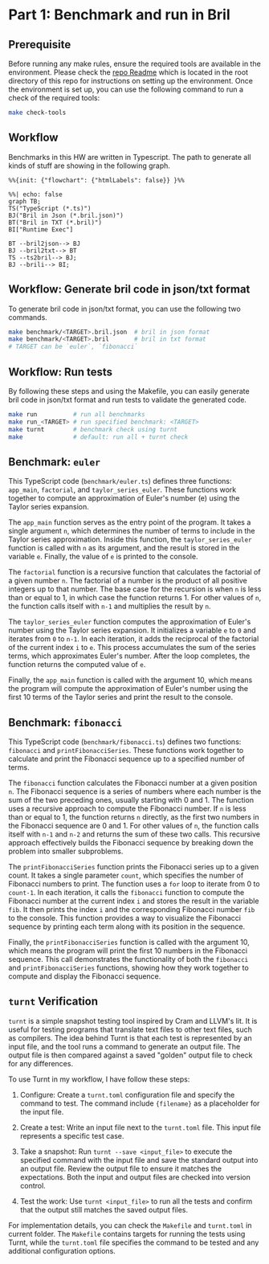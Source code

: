 # Part 1: Benchmark and run in Bril

## Prerequisite

Before running any make rules, ensure the required tools are available in the environment. Please check the [repo Readme](https://github.com/jiangqucheng/EECE7398_ST_Compiler/blob/main/README.md) which is located in the root directory of this repo for instructions on setting up the environment. Once the environment is set up, you can use the following command to run a check of the required tools:

```bash
make check-tools
```

## Workflow

Benchmarks in this HW are written in Typescript. The path to generate all kinds of stuff are showing in the following graph. 

```mermaid
%%{init: {"flowchart": {"htmlLabels": false}} }%%

%%| echo: false 
graph TB;
TS("TypeScript (*.ts)")
BJ("Bril in Json (*.bril.json)")
BT("Bril in TXT (*.bril)")
BI["Runtime Exec"]

BT --bril2json--> BJ
BJ --bril2txt--> BT
TS --ts2bril--> BJ;
BJ --brili--> BI;
```


## Workflow: Generate bril code in json/txt format

To generate bril code in json/txt format, you can use the following two commands.

```bash
make benchmark/<TARGET>.bril.json  # bril in json format
make benchmark/<TARGET>.bril       # bril in txt format
# TARGET can be `euler`, `fibonacci`
```

## Workflow: Run tests

By following these steps and using the Makefile, you can easily generate bril code in json/txt format and run tests to validate the generated code.

```bash
make run          # run all benchmarks
make run_<TARGET> # run specified benchmark: <TARGET>
make turnt        # benchmark check using turnt 
make              # default: run all + turnt check
```

## Benchmark: `euler`

This TypeScript code (`benchmark/euler.ts`) defines three functions: `app_main`, `factorial`, and `taylor_series_euler`. These functions work together to compute an approximation of Euler's number (e) using the Taylor series expansion.

The `app_main` function serves as the entry point of the program. It takes a single argument `n`, which determines the number of terms to include in the Taylor series approximation. Inside this function, the `taylor_series_euler` function is called with `n` as its argument, and the result is stored in the variable `e`. Finally, the value of `e` is printed to the console.

The `factorial` function is a recursive function that calculates the factorial of a given number `n`. The factorial of a number is the product of all positive integers up to that number. The base case for the recursion is when `n` is less than or equal to 1, in which case the function returns 1. For other values of `n`, the function calls itself with `n-1` and multiplies the result by `n`.

The `taylor_series_euler` function computes the approximation of Euler's number using the Taylor series expansion. It initializes a variable `e` to `0` and iterates from `0` to `n-1`. In each iteration, it adds the reciprocal of the factorial of the current index `i` to `e`. This process accumulates the sum of the series terms, which approximates Euler's number. After the loop completes, the function returns the computed value of `e`.

Finally, the `app_main` function is called with the argument 10, which means the program will compute the approximation of Euler's number using the first 10 terms of the Taylor series and print the result to the console.

## Benchmark: `fibonacci`

This TypeScript code (`benchmark/fibonacci.ts`) defines two functions: `fibonacci` and `printFibonacciSeries`. These functions work together to calculate and print the Fibonacci sequence up to a specified number of terms.

The `fibonacci` function calculates the Fibonacci number at a given position `n`. The Fibonacci sequence is a series of numbers where each number is the sum of the two preceding ones, usually starting with 0 and 1. The function uses a recursive approach to compute the Fibonacci number. If `n` is less than or equal to 1, the function returns `n` directly, as the first two numbers in the Fibonacci sequence are 0 and 1. For other values of `n`, the function calls itself with `n-1` and `n-2` and returns the sum of these two calls. This recursive approach effectively builds the Fibonacci sequence by breaking down the problem into smaller subproblems.

The `printFibonacciSeries` function prints the Fibonacci series up to a given count. It takes a single parameter `count`, which specifies the number of Fibonacci numbers to print. The function uses a `for` loop to iterate from 0 to `count-1`. In each iteration, it calls the `fibonacci` function to compute the Fibonacci number at the current index `i` and stores the result in the variable `fib`. It then prints the index `i` and the corresponding Fibonacci number `fib` to the console. This function provides a way to visualize the Fibonacci sequence by printing each term along with its position in the sequence.

Finally, the `printFibonacciSeries` function is called with the argument 10, which means the program will print the first 10 numbers in the Fibonacci sequence. This call demonstrates the functionality of both the `fibonacci` and `printFibonacciSeries` functions, showing how they work together to compute and display the Fibonacci sequence.


## `turnt` Verification

`turnt` is a simple snapshot testing tool inspired by Cram and LLVM's lit. It is useful for testing programs that translate text files to other text files, such as compilers. The idea behind Turnt is that each test is represented by an input file, and the tool runs a command to generate an output file. The output file is then compared against a saved "golden" output file to check for any differences.

To use Turnt in my workflow, I have follow these steps:

1. Configure: Create a `turnt.toml` configuration file and specify the command to test. The command include `{filename}` as a placeholder for the input file.

2. Create a test: Write an input file next to the `turnt.toml` file. This input file represents a specific test case.

3. Take a snapshot: Run `turnt --save <input_file>` to execute the specified command with the input file and save the standard output into an output file. Review the output file to ensure it matches the expectations. Both the input and output files are checked into version control.

4. Test the work: Use `turnt <input_file>` to run all the tests and confirm that the output still matches the saved output files. 

For implementation details, you can check the `Makefile` and `turnt.toml` in current folder. The `Makefile` contains targets for running the tests using Turnt, while the `turnt.toml` file specifies the command to be tested and any additional configuration options.

